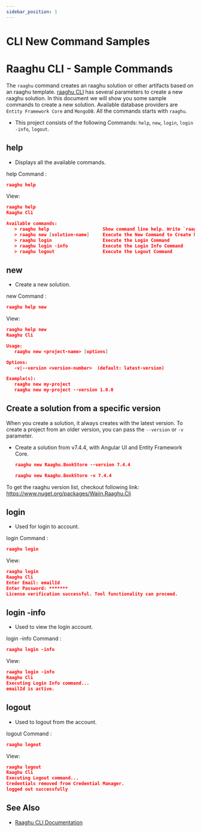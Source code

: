 ```yaml
---
sidebar_position: 1
---
```


# CLI New Command Samples

# Raaghu CLI - Sample Commands 

The `raaghu` command creates an raaghu solution or other artifacts based on an raaghu template. [raaghu CLI](CLI.md) has several parameters to create a new raaghu solution. In this document we will show you some sample commands to create a new solution. Available database providers are `Entity Framework Core` and `MongoDB`. All the commands starts with `raaghu`.

* This project consists of the following Commands: `help`, `new`, `login`, `login -info`, `logout`.

## help

* Displays all the available commands.

help Command :

  ```json
  raaghu help
  ```
  View:
```json
raaghu help
Raaghu Cli

Available commands:
   > raaghu help                    Show command line help. Write `raaghu help <command>` for particular command
   > raaghu new [solution-name]     Execute the New Command to Create New Raaghu Solution
   > raaghu login                   Execute the Login Command
   > raaghu login -info             Execute the Login Info Command
   > raaghu logout                  Execute the Logout Command
  ```

  ## new

* Create a new solution.

new Command :

  ```json
  raaghu help new 
  ```
  View:
```json
raaghu help new
Raaghu Cli

Usage:
   raaghu new <project-name> [options]

Options:
   -v|--version <version-number>  (default: latest-version)

Example(s):
   raaghu new my-project
   raaghu new my-project --version 1.0.0

  ```
  
## Create a solution from a specific version

When you create a solution, it always creates with the latest version. To create a project from an older version, you can pass the `--version` or `-v`  parameter.

* Create a solution from v7.4.4, with Angular UI and Entity Framework Core.

  ```json
  raaghu new Raaghu.BookStore --version 7.4.4
  ```
   ```json
  raaghu new Raaghu.BookStore -v 7.4.4
  ```

To get the raaghu version list, checkout following link: https://www.nuget.org/packages/Waiin.Raaghu.Cli


  ## login

* Used for login to account.

login Command :

  ```json
  raaghu login 
  ```
  View:
```json
raaghu login
Raaghu Cli
Enter Email: emailId
Enter Password: *******
License verification successful. Tool functionality can proceed.
  ```
  ## login -info

* Used to view the login account.

login -info Command :

  ```json
  raaghu login -info
  ```
  View:
```json
raaghu login -info
Raaghu Cli
Executing Login Info command...
emailId is active.
  ```  
   ## logout

* Used to logout from the account.

logout Command :

  ```json
  raaghu logout
  ```
  View:
```json
raaghu logout
Raaghu Cli
Executing Logout command...
Credentials removed from Credential Manager.
logged out successfully
  ```  
## See Also

* [Raaghu CLI Documentation](CLI.md)
